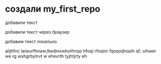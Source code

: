 # создали my_first_repo 

добавили текст

добавили текст через браузер

добавим текст локально

alijhfnc laiwurfhnaw;lkedmxwhoifmqo hfoqi rfoqinr fqoqoijhopih 
qf; oihwer we
rg wshgrbytrvt w
ehevrth tyjhtjrty eh
